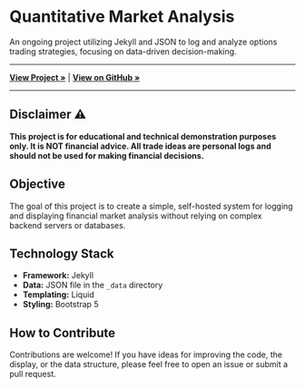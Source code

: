 # Quantitative Market Analysis

An ongoing project utilizing Jekyll and JSON to log and analyze options trading strategies, focusing on data-driven decision-making.

---

[**View Project »**](/trade-ideas/) | [**View on GitHub »**](https://github.com/mkahveci/quantitative-market-analysis)

---

## **Disclaimer ⚠️**
**This project is for educational and technical demonstration purposes only. It is NOT financial advice. All trade ideas are personal logs and should not be used for making financial decisions.**

## Objective
The goal of this project is to create a simple, self-hosted system for logging and displaying financial market analysis without relying on complex backend servers or databases.

## Technology Stack
* **Framework:** Jekyll
* **Data:** JSON file in the `_data` directory
* **Templating:** Liquid
* **Styling:** Bootstrap 5

## How to Contribute
Contributions are welcome! If you have ideas for improving the code, the display, or the data structure, please feel free to open an issue or submit a pull request.
